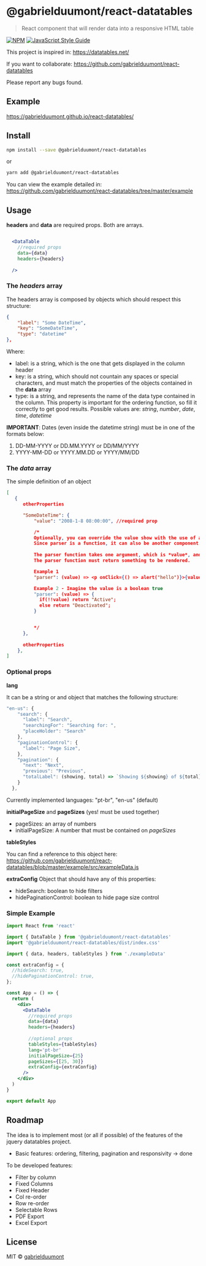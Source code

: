 # @gabrielduumont/react-datatables

> React component that will render data into a responsive HTML table

[![NPM](https://img.shields.io/npm/v/@gabrielduumont/react-datatables.svg)](https://www.npmjs.com/package/@gabrielduumont/react-datatables) [![JavaScript Style Guide](https://img.shields.io/badge/code_style-standard-brightgreen.svg)](https://standardjs.com)

This project is inspired in: https://datatables.net/

If you want to collaborate: https://github.com/gabrielduumont/react-datatables

Please report any bugs found.

## Example

https://gabrielduumont.github.io/react-datatables/

## Install

```bash
npm install --save @gabrielduumont/react-datatables
```
or

```bash
yarn add @gabrielduumont/react-datatables
```

You can view the example detailed in: 
https://github.com/gabrielduumont/react-datatables/tree/master/example

## Usage

**headers** and **data** are required props. Both are arrays.

```jsx

  <DataTable
    //required props
    data={data}
    headers={headers}
    
  />

```
### The *headers* array

The headers array is composed by objects which should respect this structure:

```json
{
    "label": "Some DateTime",
    "key": "SomeDateTime",
    "type": "datetime"
},
```
Where:
* label: is a string, which is the one that gets displayed in the column header 
* key: is a string, which should not countain any spaces or special characters, and must match the properties of the objects contained in the **data** array
* type: is a string, and represents the name of the data type contained in the column. This property is important for the ordering function, so fill it correctly to get good results. Possible values are: *string*, *number*, *date*, *time*, *datetime*

**IMPORTANT**: Dates (even inside the datetime string) must be in one of the formats below:
1. DD-MM-YYYY or DD.MM.YYYY or DD/MM/YYYY
2. YYYY-MM-DD or YYYY.MM.DD or YYYY/MM/DD

### The *data* array

The simple definition of an object

```json
[
   {
      otherProperties

      "SomeDateTime": {
          "value": "2008-1-8 08:00:00", //required prop

          /* 
          Optionally, you can override the value show with the use of a parser inside the object, as the example below. 
          Since parser is a function, it can also be another component. 
          
          The parser function takes one argument, which is *value*, and that argument represents the value above.
          The parser function must return something to be rendered.

          Example 1
          "parser": (value) => <p onClick={() => alert("hello")}>{value}</p>

          Example 2 - Imagine the value is a boolean true
          "parser": (value) => {
            if(!!value) return "Active";
            else return "Deactivated";
          }


          */
      },
      
      otherProperties
    },
]
```

### Optional props

**lang**

It can be a string or and object that matches the following structure:

```js
"en-us": {
    "search": {
      "label": "Search",
      "searchingFor": "Searching for: ",
      "placeHolder": "Search"
    },
    "paginationControl": {
      "label": "Page Size",
    },
    "pagination": {
      "next": "Next",
      "previous": "Previous",
      "totalLabel": (showing, total) => `Showing ${showing} of ${total} records`,
    }
  },
```

Currently implemented languages:
"pt-br", "en-us" (default)


**initialPageSize** and **pageSizes** (yes! must be used together)

- pageSizes: an array of numbers
- initialPageSize: A number that must be contained on *pageSizes*

**tableStyles**

You can find a reference to this object here:
https://github.com/gabrielduumont/react-datatables/blob/master/example/src/exampleData.js


**extraConfig**
Object that should have any of this properties:

- hideSearch: boolean to hide filters
- hidePaginationControl: boolean to hide page size control


### Simple Example

```jsx
import React from 'react'

import { DataTable } from '@gabrielduumont/react-datatables'
import '@gabrielduumont/react-datatables/dist/index.css'

import { data, headers, tableStyles } from './exampleData'

const extraConfig = {
  //hideSearch: true,
  //hidePaginationControl: true,
};

const App = () => {
  return (
    <div>
      <DataTable
        //required props
        data={data}
        headers={headers}
        
        //optional props
        tableStyles={tableStyles}
        lang='pt-br'
        initialPageSize={25}
        pageSizes={[25, 30]}
        extraConfig={extraConfig}
      />
    </div>
  )
}

export default App

```

## Roadmap

The idea is to implement most (or all if possible) of the features of the jquery datatables project.

- Basic features: ordering, filtering, pagination and responsivity -> done

To be developed features: 
- Filter by column
- Fixed Columns
- Fixed Header
- Col re-order
- Row re-order
- Selectable Rows  
- PDF Export
- Excel Export

## License

MIT © [gabrielduumont](https://github.com/gabrielduumont)
